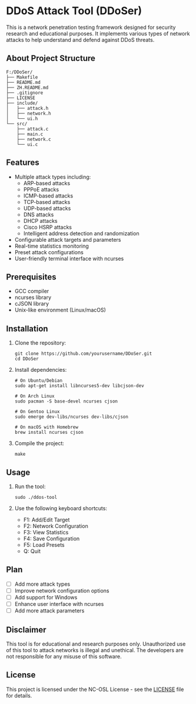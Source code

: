 # DDoS Attack Tool (DDoSer)

This is a network penetration testing framework designed for security research and educational purposes. It implements various types of network attacks to help understand and defend against DDoS threats.

## About Project Structure
```
F:/DDoSer/
├── Makefile
├── README.md
├── ZH.README.md
├── .gitignore
├── LICENSE
├── include/
│   ├── attack.h
│   ├── network.h
│   └── ui.h
└── src/
    ├── attack.c
    ├── main.c
    ├── network.c
    └── ui.c
```

## Features

- Multiple attack types including:
  - ARP-based attacks
  - PPPoE attacks
  - ICMP-based attacks
  - TCP-based attacks
  - UDP-based attacks
  - DNS attacks
  - DHCP attacks
  - Cisco HSRP attacks
  - Intelligent address detection and randomization
- Configurable attack targets and parameters
- Real-time statistics monitoring
- Preset attack configurations
- User-friendly terminal interface with ncurses

## Prerequisites

- GCC compiler
- ncurses library
- cJSON library
- Unix-like environment (Linux/macOS)

## Installation

1. Clone the repository:
   ```
   git clone https://github.com/yourusername/DDoSer.git
   cd DDoSer
   ```

2. Install dependencies:
   ```
   # On Ubuntu/Debian
   sudo apt-get install libncurses5-dev libcjson-dev

   # On Arch Linux
   sudo pacman -S base-devel ncurses cjson

   # On Gentoo Linux
   sudo emerge dev-libs/ncurses dev-libs/cjson

   # On macOS with Homebrew
   brew install ncurses cjson
   ```

3. Compile the project:
   ```
   make
   ```

## Usage

1. Run the tool:
   ```
   sudo ./ddos-tool
   ```

2. Use the following keyboard shortcuts:
   - F1: Add/Edit Target
   - F2: Network Configuration
   - F3: View Statistics
   - F4: Save Configuration
   - F5: Load Presets
   - Q: Quit

## Plan

- [ ] Add more attack types
- [ ] Improve network configuration options
- [ ] Add support for Windows
- [ ] Enhance user interface with ncurses
- [ ] Add more attack parameters

## Disclaimer

This tool is for educational and research purposes only. Unauthorized use of this tool to attack networks is illegal and unethical. The developers are not responsible for any misuse of this software.

## License

This project is licensed under the NC-OSL License - see the [LICENSE](LICENSE) file for details.
